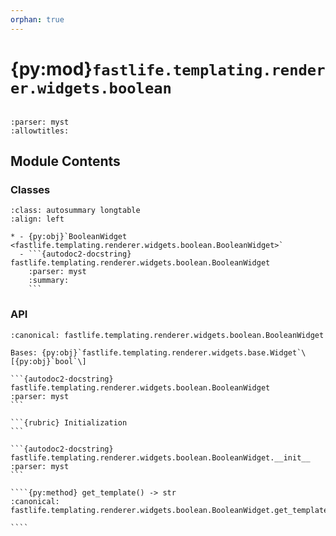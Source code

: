 ```yaml
---
orphan: true
---
```


# {py:mod}`fastlife.templating.renderer.widgets.boolean`

```{py:module} fastlife.templating.renderer.widgets.boolean
```

```{autodoc2-docstring} fastlife.templating.renderer.widgets.boolean
:parser: myst
:allowtitles:
```

## Module Contents

### Classes

````{list-table}
:class: autosummary longtable
:align: left

* - {py:obj}`BooleanWidget <fastlife.templating.renderer.widgets.boolean.BooleanWidget>`
  - ```{autodoc2-docstring} fastlife.templating.renderer.widgets.boolean.BooleanWidget
    :parser: myst
    :summary:
    ```
````

### API

`````{py:class} BooleanWidget(name: str, *, title: str | None, hint: str | None = None, aria_label: str | None = None, value: bool = False, error: str | None = None, removable: bool = False, token: str)
:canonical: fastlife.templating.renderer.widgets.boolean.BooleanWidget

Bases: {py:obj}`fastlife.templating.renderer.widgets.base.Widget`\[{py:obj}`bool`\]

```{autodoc2-docstring} fastlife.templating.renderer.widgets.boolean.BooleanWidget
:parser: myst
```

```{rubric} Initialization
```

```{autodoc2-docstring} fastlife.templating.renderer.widgets.boolean.BooleanWidget.__init__
:parser: myst
```

````{py:method} get_template() -> str
:canonical: fastlife.templating.renderer.widgets.boolean.BooleanWidget.get_template

````

`````
